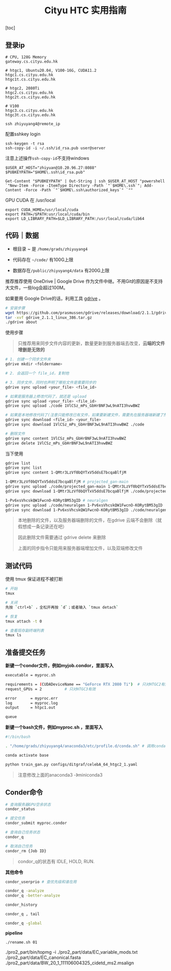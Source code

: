 #  <p align=center>Cityu HTC 实用指南 </p> 

[toc]

## 登录ip

```shell
# CPU, 128G Memory
gateway.cs.cityu.edu.hk

# htgc1, Ubuntu20.04, V100-16G, CUDA11.2
htgc1.cs.cityu.edu.hk
htgc1t.cs.cityu.edu.hk

# htgc2, 2080Ti
htgc2.cs.cityu.edu.hk
htgc2t.cs.cityu.edu.hk

# V100
htgc3.cs.cityu.edu.hk
htgc3t.cs.cityu.edu.hk
```

`ssh zhiyuyang4@remote_ip`



配置sshkey login

```shell
ssh-keygen -t rsa
ssh-copy-id -i ~/.ssh/id_rsa.pub user@server
```

注意上述操作`ssh-copy-id`不支持windows

```
$USER_AT_HOST="zhiyuan@10.20.96.27:8088"
$PUBKEYPATH="$HOME\.ssh\id_rsa.pub"

Get-Content "$PUBKEYPATH" | Out-String | ssh $USER_AT_HOST "powershell `"New-Item -Force -ItemType Directory -Path `"`$HOME\.ssh`"; Add-Content -Force -Path `"`$HOME\.ssh\authorized_keys`" `""
```







GPU  CUDA 在 /usr/local

```
export CUDA_HOME=/usr/local/cuda
export PATH=/$PATH:usr/local/cuda/bin
export LD_LIBRARY_PATH=$LD_LIBRARY_PATH:/usr/local/cuda/lib64
```



## 代码｜数据

- 根目录 ~ 是 `/home/grads/zhiyuyang4` 

- 代码存在 `~/code/` 有100G上限
- 数据存在`/public/zhiyuyang4/data` 有200G上限



推荐推荐使用 OneDrive | Google Drive 作为文件中继。不用Git的原因是不支持大文件，一些log会超过100M。

如果要用 Google Drive的话，利用工具 [gdrive](https://github.com/prasmussen/gdrive) 。

```bash
# 安装步骤
wget https://github.com/prasmussen/gdrive/releases/download/2.1.1/gdrive_2.1.1_linux_386.tar.gz
tar -xvf gdrive_2.1.1_linux_386.tar.gz
./gdrive about
```



使用步骤

> 只推荐用来同步文件内容的更新，数量更新到服务器端去改变，**云端的文件增删是无效的**

```bash
# 1. 创建一个同步文件夹
gdrive mkdir <foldername>

# 2. 会返回一个 file_id，复制他

# 3. 同步文件，同时也声明了哪些文件是需要同步的
gdrive sync upload <your_file> <file_id>

# 如果是服务器上修改代码了，就还是 upload
gdrive sync upload <your_file> <file_id>
gdrive sync upload ./code 1VlCSz_mPs_GbHrBNF3wL9nATI3hvwBWZ

# 如果是本地修改代码了(注意只能修改已有文件，如果要新建文件，需要先在服务器端新建了然后上传，因为需要一个同步的flag；同时避免增删文件，)，就是 download
gdrive sync download <file_id> <your_file>
gdrive sync download 1VlCSz_mPs_GbHrBNF3wL9nATI3hvwBWZ ./code

# 删除文件
gdrive sync content 1VlCSz_mPs_GbHrBNF3wL9nATI3hvwBWZ
gdrive delete 1VlCSz_mPs_GbHrBNF3wL9nATI3hvwBWZ
```



当下使用

```bash
gdrive list
gdrive sync list
gdrive sync content 1-QMtr3LzVf0bQYTxV5ddsE7bcqaBlfjM

1-QMtr3LzVf0bQYTxV5ddsE7bcqaBlfjM # projected_gan-main
gdrive sync upload ./code/projected_gan-main 1-QMtr3LzVf0bQYTxV5ddsE7bcqaBlfjM
gdrive sync download 1-QMtr3LzVf0bQYTxV5ddsE7bcqaBlfjM ./code/projected_gan-main

1-Pv6xsVhcskQW1FwcnO-KORytBM53gID # neuralgen
gdrive sync upload ./code/neuralgen 1-Pv6xsVhcskQW1FwcnO-KORytBM53gID
gdrive sync download 1-Pv6xsVhcskQW1FwcnO-KORytBM53gID ./code/neuralgen
```

> 本地删除的文件，以及服务器端删除的文件，在gdrive 云端不会删除（就假想成一条记录还在吧）
>
> 因此删除文件需要通过 gdrive delete <file-id> 来删除
>
> 上面的同步指令只能用来服务器端增加文件，以及双端修改文件





## 测试代码

使用 tmux 保证进程不被打断

```bash
# 开始
tmux

# 关闭
先按 `ctrl+b` ，全松开再按 `d`；或者输入 `tmux detach`

# 恢复
tmux attach -t 0

# 查看现存副终端列表
tmux ls
```







## 准备提交任务

**新键一个condor文件，例如myjob.condor，里面写入**

```bash
executable = myproc.sh 

requirements = (CUDADeviceName == "GeForce RTX 2080 Ti")  # 只对HTGC2有效
request_GPUs = 2          # 只对HTGC3有效

error      = myproc.err
log        = myproc.log
output     = htpc1.out

queue
```

**新键一个bash文件，例如myproc.sh ，里面写入**

```bash
#!/bin/bash

. "/home/grads/zhiyuyang4/anaconda3/etc/profile.d/conda.sh" # 调用conda

conda activate base

python train_gan.py configs/ditgraf/celebA_64_htgc2_1.yaml
```

> 注意修改上面的anaconda3 -》miniconda3



## Conder命令

```bash
# 查询服务器GPU空余状态
condor_status

# 提交任务
condor_submit myproc.condor

# 查询自己任务状态
condor_q

# 取消自己任务
condor_rm {Job ID}
```



> condor_q的状态有 IDLE, HOLD, RUN.



**其他命令**

```bash
condor_userprio # 查优先级和谁在用

condor_q -analyze 
condor_q -better-analyze

condor_history 

condor_q , tail

condor_q -global
```



**pipeline**

```bash
./rename.sh 01
```

./pro2_part/bin/topmg -i ./pro2_part/data/EC_variable_mods.txt ./pro2_part/data/EC_canonical.fasta ./pro2_part/data/BW_20_1_111106004325_cidetd_ms2.msalign 
